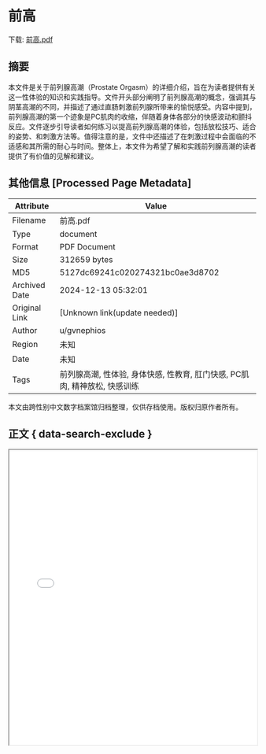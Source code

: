# 前高

<!-- tcd_download_link -->
下载: <a href="前高.pdf" download>前高.pdf</a>
<!-- tcd_download_link_end -->

## 摘要

<!-- tcd_abstract -->
本文件是关于前列腺高潮（Prostate Orgasm）的详细介绍，旨在为读者提供有关这一性体验的知识和实践指导。文件开头部分阐明了前列腺高潮的概念，强调其与阴茎高潮的不同，并描述了通过直肠刺激前列腺所带来的愉悦感受。内容中提到，前列腺高潮的第一个迹象是PC肌肉的收缩，伴随着身体各部分的快感波动和颤抖反应。文件逐步引导读者如何练习以提高前列腺高潮的体验，包括放松技巧、适合的姿势、和刺激方法等。值得注意的是，文件中还描述了在刺激过程中会面临的不适感和其所需的耐心与时间。整体上，本文件为希望了解和实践前列腺高潮的读者提供了有价值的见解和建议。

<!-- tcd_abstract_end -->

## 其他信息 [Processed Page Metadata]

| Attribute       | Value                                  |
|-----------------|----------------------------------------|
| Filename        | 前高.pdf                             |
| Type            | document                                 |
| Format          | PDF Document                               |
| Size            | 312659 bytes                           |
| MD5             | 5127dc69241c020274321bc0ae3d8702                                  |
| Archived Date   | 2024-12-13 05:32:01                             |
| Original Link   | [Unknown link(update needed)]                         |
| Author          | u/gvnephios                               |
| Region          | 未知                               |
| Date            | 未知                                 |
| Tags            | 前列腺高潮, 性体验, 身体快感, 性教育, 肛门快感, PC肌肉, 精神放松, 快感训练                                 |

本文由跨性别中文数字档案馆归档整理，仅供存档使用。版权归原作者所有。


## 正文 { data-search-exclude }

<!-- tcd_main_text -->
<iframe src="../前高.pdf" width="100%" height="600px">
    <p>无法显示PDF，请下载查看。</p>
</iframe>
<!-- tcd_main_text_end -->

